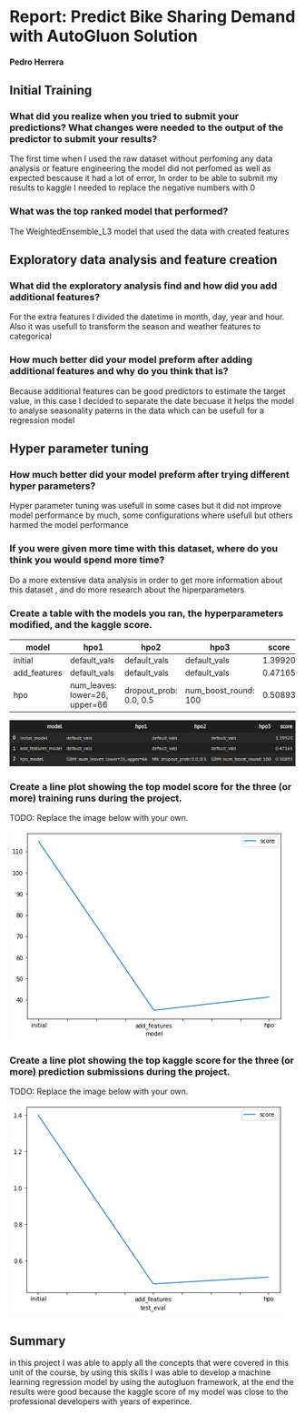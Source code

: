 # Report: Predict Bike Sharing Demand with AutoGluon Solution
#### Pedro Herrera

## Initial Training
### What did you realize when you tried to submit your predictions? What changes were needed to the output of the predictor to submit your results?
The first time when I used the raw dataset without perfoming any data analysis or feature engineering the model did not perfomed as well as expected bescause it had a lot of error, In order to be able to submit my results to kaggle I needed to replace the negative numbers with 0 

### What was the top ranked model that performed?
The  WeightedEnsemble_L3 model that used the data with created features 

## Exploratory data analysis and feature creation
### What did the exploratory analysis find and how did you add additional features?
For the extra features I divided the datetime in month, day, year and hour. Also it was usefull to transform the season and weather features to categorical

### How much better did your model preform after adding additional features and why do you think that is?
Because additional features can be good predictors to estimate the target value, in this case I decided to separate the date becuase it helps the model to analyse seasonality paterns in the data which can be usefull for a regression model

## Hyper parameter tuning
### How much better did your model preform after trying different hyper parameters?
Hyper parameter tuning was usefull in some cases but it did not improve model performance by much, some configurations where usefull 
but others harmed the model performance

### If you were given more time with this dataset, where do you think you would spend more time?
Do a more extensive data analysis in order to get more information about this dataset , and do more research about the hiperparameters

### Create a table with the models you ran, the hyperparameters modified, and the kaggle score.
|model|hpo1|hpo2|hpo3|score|
|--|--|--|--|--|
|initial|default_vals|default_vals|default_vals|1.39920|
|add_features|default_vals|default_vals|default_vals|0.47165|
|hpo|num_leaves: lower=26, upper=66|dropout_prob: 0.0, 0.5|num_boost_round: 100|0.50893|

![hyperparams.PNG](Img/hyperparams.PNG)

### Create a line plot showing the top model score for the three (or more) training runs during the project.

TODO: Replace the image below with your own.

![plot1.PNG](Img/plot1.PNG)

### Create a line plot showing the top kaggle score for the three (or more) prediction submissions during the project.

TODO: Replace the image below with your own.

![plot2.PNG](Img/plot2.PNG)

## Summary
in this project I was able to apply all the concepts that were covered in this unit of the course, by using this skills I was able to develop a machine learning regression model by using the autogluon framework, at the end the results were good because the kaggle score of my model was close to the professional developers with years of experince.
